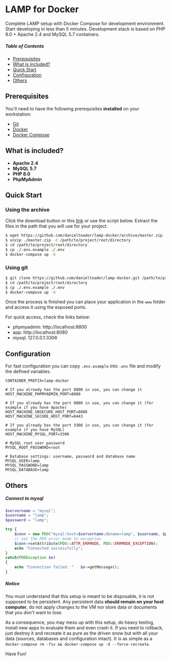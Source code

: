 # LAMP for Docker
Complete LAMP setup with Docker Compose for development environment. Start developing in less than 5 minutes.
Development stack is based on PHP 8.0 + Apache 2.4 and MySQL 5.7 containers. 

##### Table of Contents  
- [Prerequisites](https://github.com/danieltoader/lamp-docker#prerequisites)  
- [What is included?](https://github.com/danieltoader/lamp-docker#what-is-included)
- [Quick Start](https://github.com/danieltoader/lamp-docker#quick-start)
- [Configuration](https://github.com/danieltoader/lamp-docker#fast-configuration)
- [Others](https://github.com/danieltoader/lamp-docker#others)

## Prerequisites

You'll need to have the following prerequisites **installed** on your workstation:

 * [Git](http://git-scm.com/)
 * [Docker](https://docs.docker.com/install/)
 * [Docker Compose](https://docs.docker.com/compose/install/)

## What is included?
 * **Apache 2.4**
 * **MySQL 5.7**
 * **PHP 8.0**
 * **PhpMyAdmin**

## Quick Start

### Using the archive
Click the download button or this [link](https://github.com/danieltoader/lamp-docker/archive/master.zip) or use the script below.
Extract the files in the path that you will use for your project.
```bash
$ wget https://github.com/danieltoader/lamp-docker/archive/master.zip
$ unzip ./master.zip -d /path/to/project/root/directory
$ cd /path/to/project/root/directory
$ cp ./.env.example ./.env
$ docker-compose up -d
```

### Using git
```bash
$ git clone https://github.com/danieltoader/lamp-docker.git /path/to/project/root/directory
$ cd /path/to/project/root/directory
$ cp ./.env.example ./.env
$ docker-compose up -d
```

Once the process is finished you can place your application in the ```www``` folder and access it using the exposed ports.

For quick access, check the links below:
- phpmyadmin: http://localhost:8800
- app: http://localhost:8080
- mysql: 127.0.0.1:3306

## Configuration

For fast configuration you can copy ``.env.example`` into ``.env`` file and modify the defined variables.

```
CONTAINER_PREFIX=lamp-docker

# If you already has the port 8800 in use, you can change it
HOST_MACHINE_PHPMYADMIN_PORT=8800

# If you already has the port 8080 in use, you can change it (for example if you have Apache)
HOST_MACHINE_UNSECURE_HOST_PORT=8080
HOST_MACHINE_SECURE_HOST_PORT=8443

# If you already has the port 3306 in use, you can change it (for example if you have MySQL)
HOST_MACHINE_MYSQL_PORT=3306

# MySQL root user password
MYSQL_ROOT_PASSWORD=root

# Database settings: username, password and database name
MYSQL_USER=lamp
MYSQL_PASSWORD=lamp
MYSQL_DATABASE=lamp
```

## Others

##### Connect to mysql
```php
$servername = "mysql";
$username = "lamp";
$password = "lamp";

try {
    $conn = new PDO("mysql:host=$servername;dbname=lamp", $username, $password);
    // set the PDO error mode to exception
    $conn->setAttribute(PDO::ATTR_ERRMODE, PDO::ERRMODE_EXCEPTION);
    echo "Connected successfully";
}
catch(PDOException $e)
{
    echo "Connection failed: " . $e->getMessage();
}
```

##### Notice
You must understand that this setup is meant to be disposable, it is not supposed to be persistent. Any persistent data **should remain on your host computer**, do not apply changes to the VM nor store data or documents that you don't want to lose. 

As a consequence, you may mess up with this setup, do heavy testing, install new apps to evaluate them and even crash it. If you need to rollback, just destroy it and recreate it as pure as the driven snow but with all your data (sources, databases and configuration intact). It is as simple as a `docker-compose rm -fsv && docker-compose up -d --force-recreate`.

Have Fun!